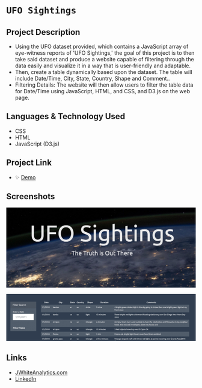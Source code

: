 # `UFO Sightings`

## Project Description

- Using the UFO dataset provided, which contains a JavaScript array of eye-witness reports of 'UFO Sightings,' the goal of this project is to then take said dataset and produce a website capable of filtering through the data easily and visualize it in a way that is user-friendly and adaptable.
- Then, create a table dynamically based upon the dataset. The table will include Date/Time, City, State, Country, Shape and Comment..
- Filtering Details: The website will then allow users to filter the table data for Date/Time using JavaScript, HTML, and CSS, and D3.js on the web page.

## Languages & Technology Used

- CSS
- HTML
- JavaScript (D3.js)

## Project Link

- ✨ [Demo](https://jimmywhite1987.github.io/JavaScript-and-DOM/)

## Screenshots
![image](/images/screenshot1.png)

![image](/images/screenshot2.png)

## Links
- [JWhiteAnalytics.com](https://jwhiteanalytics.com)
- [LinkedIn](https://www.linkedin.com/in/jimmywhite1987)
